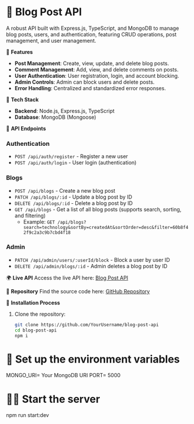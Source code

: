 # 📝 Blog Post API
A robust API built with Express.js, TypeScript, and MongoDB to manage blog posts, users, and authentication, featuring CRUD operations, post management, and user management.

🌟 **Features**
- **Post Management**: Create, view, update, and delete blog posts.
- **Comment Management**: Add, view, and delete comments on posts.
- **User Authentication**: User registration, login, and account blocking.
- **Admin Controls**: Admin can block users and delete posts.
- **Error Handling**: Centralized and standardized error responses.

🔧 **Tech Stack**
- **Backend**: Node.js, Express.js, TypeScript
- **Database**: MongoDB (Mongoose)

📖 **API Endpoints**

### Authentication
- `POST /api/auth/register` - Register a new user
- `POST /api/auth/login` - User login (authentication)

### Blogs
- `POST /api/blogs` - Create a new blog post
- `PATCH /api/blogs/:id` - Update a blog post by ID
- `DELETE /api/blogs/:id` - Delete a blog post by ID
- `GET /api/blogs` - Get a list of all blog posts (supports search, sorting, and filtering)
  - Example: `GET /api/blogs?search=technology&sortBy=createdAt&sortOrder=desc&filter=60b8f42f9c2a3c9b7cbd4f18`

### Admin
- `PATCH /api/admin/users/:userId/block` - Block a user by user ID
- `DELETE /api/admin/blogs/:id` - Admin deletes a blog post by ID

🌍 **Live API**
Access the live API here: [Blog Post API](https://blogpost-wheat.vercel.app/)

📂 **Repository**
Find the source code here: [GitHub Repository](https://github.com/KMTonmoy/PH-Level2-B4-A3)

🚀 **Installation Process**
1. Clone the repository:
   ```bash
   git clone https://github.com/YourUsername/blog-post-api
   cd blog-post-api
   npm i 

# 📂  Set up the environment variables
   MONGO_URI= Your MongoDB URI
   PORT= 5000

# 🏃‍➡️ Start the server
   npm run start:dev
